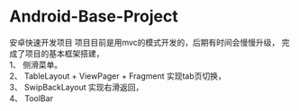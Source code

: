 # Android-Base-Project
安卓快速开发项目
项目目前是用mvc的模式开发的，后期有时间会慢慢升级，
完成了项目的基本框架搭建，<br />
1、 侧滑菜单。<br />
2、 TableLayout + ViewPager + Fragment 实现tab页切换，<br />
3、 SwipBackLayout 实现右滑返回，<br />
4、 ToolBar <br />
